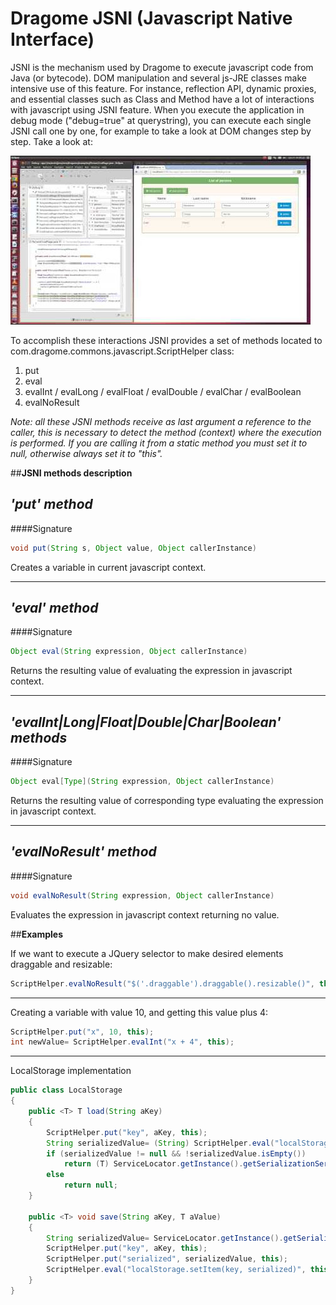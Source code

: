 # Dragome JSNI (Javascript Native Interface)

JSNI is the mechanism used by Dragome to execute javascript code from Java (or bytecode).
DOM manipulation and several js-JRE classes make intensive use of this feature. For instance, reflection API, dynamic proxies, and essential classes such as Class and Method have a lot of interactions with javascript using JSNI feature.
When you execute the application in debug mode ("debug=true" at querystring), you can execute each single JSNI call one by one, for example to take a look at DOM changes step by step. Take a look at: 

[![ScreenShot](doc/crud-debugging-screenshot.jpg)](http://www.youtube.com/embed/ktlMWKNVhgo)

To accomplish these interactions JSNI provides a set of methods located to com.dragome.commons.javascript.ScriptHelper class:
 1. put 
 2. eval
 3. evalInt / evalLong / evalFloat / evalDouble / evalChar / evalBoolean
 4. evalNoResult

*Note: all these JSNI methods receive as last argument a reference to the caller, this is necessary to detect the method (context) where the execution is performed. If you are calling it from a static method you must set it to null, otherwise always set it to "this".*


##**JSNI methods description** 
## *'put' method*
####Signature
``` Java
void put(String s, Object value, Object callerInstance)
```
Creates a variable in current javascript context.

-----

## *'eval' method*
####Signature
``` Java
Object eval(String expression, Object callerInstance)
```
Returns the resulting value of evaluating the expression in javascript context.

-----

## *'evalInt|Long|Float|Double|Char|Boolean' methods*
####Signature
``` Java
Object eval[Type](String expression, Object callerInstance)
```
Returns the resulting value of corresponding type evaluating the expression in javascript context.

-----

## *'evalNoResult' method*
####Signature
``` Java
void evalNoResult(String expression, Object callerInstance)
```
Evaluates the expression in javascript context returning no value.


##**Examples**

 If we want to execute a JQuery selector to make desired elements draggable and resizable:
``` Java
ScriptHelper.evalNoResult("$('.draggable').draggable().resizable()", this);
```

----

Creating a variable with value 10, and getting this value plus 4:
``` Java
ScriptHelper.put("x", 10, this);
int newValue= ScriptHelper.evalInt("x + 4", this);
```

----

LocalStorage implementation
``` Java
public class LocalStorage
{
	public <T> T load(String aKey)
	{
		ScriptHelper.put("key", aKey, this);
		String serializedValue= (String) ScriptHelper.eval("localStorage.getItem(key)", this);
		if (serializedValue != null && !serializedValue.isEmpty())
			return (T) ServiceLocator.getInstance().getSerializationService().deserialize(serializedValue);
		else
			return null;
	}

	public <T> void save(String aKey, T aValue)
	{
		String serializedValue= ServiceLocator.getInstance().getSerializationService().serialize(aValue);
		ScriptHelper.put("key", aKey, this);
		ScriptHelper.put("serialized", serializedValue, this);
		ScriptHelper.eval("localStorage.setItem(key, serialized)", this);
	}
}
```

